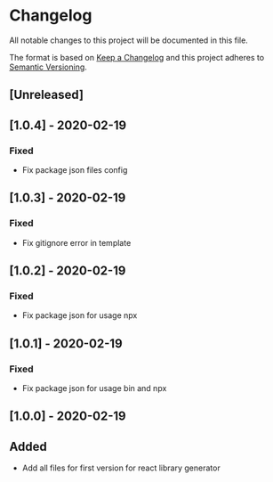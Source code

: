 # Changelog

All notable changes to this project will be documented in this file.

The format is based on [Keep a Changelog](http://keepachangelog.com/en/1.0.0/)
and this project adheres to [Semantic Versioning](http://semver.org/spec/v2.0.0.html).

## [Unreleased]

## [1.0.4] - 2020-02-19
### Fixed
- Fix package json files config

## [1.0.3] - 2020-02-19
### Fixed
- Fix gitignore error in template

## [1.0.2] - 2020-02-19
### Fixed
- Fix package json for usage npx

## [1.0.1] - 2020-02-19
### Fixed
- Fix package json for usage bin and npx

## [1.0.0] - 2020-02-19
## Added
- Add all files for first version for react library generator
